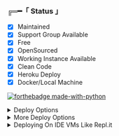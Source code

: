 

###  ╔═━「 Status 」

- [x] Maintained
- [x] Support Group Available
- [x] Free
- [x] OpenSourced
- [x] Working Instance Available
- [x] Clean Code
- [x] Heroku Deploy
- [x] Docker/Local Machine

[![forthebadge made-with-python](http://ForTheBadge.com/images/badges/made-with-python.svg)](https://www.python.org/)
<details>
	<summary>Deploy Options</summary>
<a href="https://cloud.okteto.com/#/deploy?repository=https://github.com/nixhnt/etoyoshimora.git"><img src="https://user-images.githubusercontent.com/36935426/167272305-91fd67c9-c3fc-4b4b-8a73-c35e57c8fcc5.png" height="40"></a>
<a href="https://heroku.com/deploy?template=https://github.com/nixhnt/etoyoshimora.git"><img src="https://www.herokucdn.com/deploy/button.svg" height="40"></a>
<a href="https://railway.app"><img src="https://railway.app/button.svg" height="40"></a>
</details> 

<details>
    <summary>More Deploy Options</summary>
    <br>
    <p align="center">

    Deploying on Local Machine

</p>

```console
    ~$ git clone https://github.com/nixhnt/etoyoshimora.git
    ~$ cd Etoot
    ~$ cp sample_config.py config.py
```

Edit Config.py with your own Values

Start with ```python3 -m EtoRobot```

</details>    

<details>
     <summary>Deploying On IDE VMs Like Repl.it</summary>
       <br>
         <p align="left">
            <b> 

            Refer to Deploying On Local Machine.

 </b>
</p>
</details>
